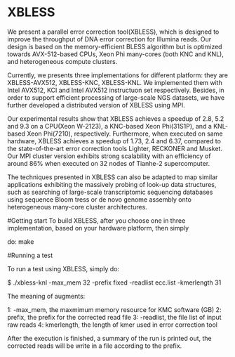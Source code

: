 # XBLESS
We present a parallel error correction tool(XBLESS), which is designed to improve the throughput of DNA error correction for Illumina reads. Our design is based on the memory-efficient BLESS algorithm but is optimized towards AVX-512-based CPUs, Xeon Phi many-cores (both KNC and KNL), and heterogeneous compute clusters.

Currently, we presents three implementations for different platform: they are XBLESS-AVX512, XBLESS-KNC, XBLESS-KNL. We implemented them with Intel AVX512, KCI and Intel AVX512 instructuon set respectively. Besides, in order to support efficient processing of large-scale NGS datasets, we have further developed a distributed version of XBLESS using MPI. 

Our experimental results show that XBLESS achieves a speedup of 2.8, 5.2 and 9.3 on a CPU(Xeon W-2123), a KNC-based Xeon Phi(31S1P), and a KNL-based Xeon Phi(7210), respectively. Furthermore, when executed on same hardware, XBLESS achieves a speedup of 1.73, 2.4 and 6.37, compared to the state-of-the-art error correction tools Lighter, RECKONER and Musket. Our MPI cluster version exhibits strong scalability with an efficiency of around 86% when executed on 32 nodes of Tianhe-2 supercomputer.

The techniques presented in XBLESS can also be adapted to map similar applications exhibiting the massively probing of look-up data structures, such as searching of large-scale transcriptomic sequencing databases using sequence Bloom tress or de novo genome assembly onto heterogeneous many-core cluster architectures.


#Getting start
To build XBLESS, after you choose one in three implementation, based on your hardware platform, then simply

do: make

#Running a test 



To run a test using XBLESS, simply do:

$  ./xbless-knl -max_mem 32 -prefix fixed -readlist ecc.list -kmerlength 31

The meaning of augments:

1: -max_mem, the maxmimum memory resource for KMC software (GB)
2: prefix, the prefix for the corrected read file
3: -readlist, the file list of input raw reads
4: kmerlength, the length of kmer used in error correction tool

After the execution is finished, a summary of the run is printed out, the corrected reads will be write in a file according to the prefix.
